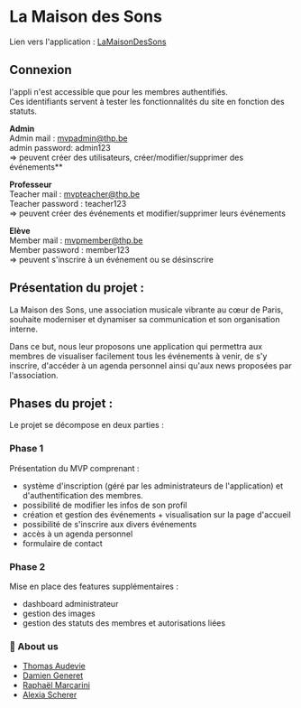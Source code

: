 # La Maison des Sons


Lien vers l'application : [LaMaisonDesSons](https://la-maison-des-sons.fly.dev/)


## Connexion

l'appli n'est accessible que pour les membres authentifiés.  
Ces identifiants servent à tester les fonctionnalités du site en fonction des statuts.

**Admin**  
Admin mail : mvpadmin@thp.be  
admin password: admin123  
=> peuvent créer des utilisateurs, créer/modifier/supprimer des événements**

**Professeur**  
Teacher mail : mvpteacher@thp.be  
Teacher password : teacher123  
=> peuvent créer des événements et modifier/supprimer leurs événements

**Elève**  
Member mail : mvpmember@thp.be  
Member password : member123  
=> peuvent s'inscrire à un événement ou se désinscrire

## Présentation du projet :

La Maison des Sons, une association musicale vibrante au cœur de Paris, souhaite moderniser et dynamiser sa communication et son organisation interne. 

Dans ce but, nous leur proposons une application qui permettra aux membres de visualiser facilement tous les événements à venir, de s'y inscrire, d'accéder à un agenda personnel ainsi qu'aux news proposées par l'association.


## Phases du projet :

Le projet se décompose en deux parties :

### Phase 1
Présentation du MVP comprenant : 
- système d'inscription (géré par les administrateurs de l'application) et d'authentification des membres.
- possibilité de modifier les infos de son profil
- création et gestion des événements + visualisation sur la page d'accueil
- possibilité de s'inscrire aux divers événements
- accès à un agenda personnel
- formulaire de contact

### Phase 2
Mise en place des features supplémentaires :
- dashboard administrateur
- gestion des images
- gestion des statuts des membres et autorisations liées



### 🚀 About us

- [Thomas Audevie](https://github.com/tchanque)
- [Damien Generet](https://github.com/Damien-Generet)
- [Raphaël Marcarini](https://github.com/Marcaraph)
- [Alexia Scherer](https://github.com/evarellapucky)